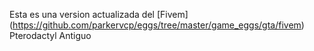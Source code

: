 Esta es una version actualizada del [Fivem] (https://github.com/parkervcp/eggs/tree/master/game_eggs/gta/fivem) Pterodactyl Antiguo 